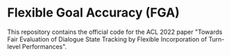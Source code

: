 # Flexible Goal Accuracy (FGA)
This repository contains the official code for the ACL 2022 paper "Towards Fair Evaluation of Dialogue State Tracking by Flexible Incorporation of Turn-level Performances".
